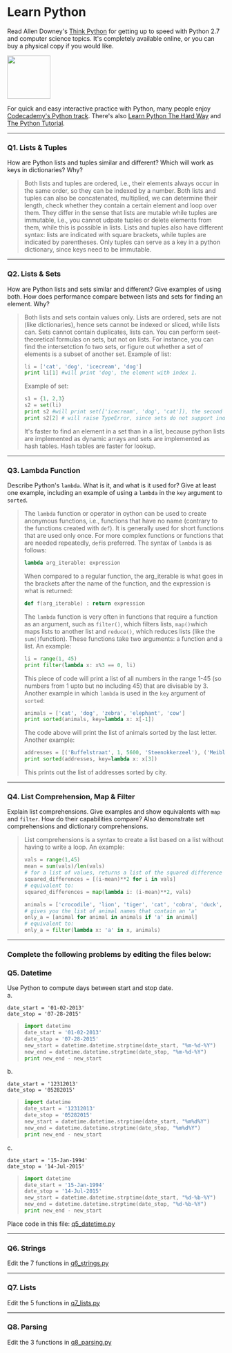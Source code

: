 # Learn Python

Read Allen Downey's [Think Python](http://www.greenteapress.com/thinkpython/) for getting up to speed with Python 2.7 and computer science topics. It's completely available online, or you can buy a physical copy if you would like.

<a href="http://www.greenteapress.com/thinkpython/"><img src="img/think_python.png" style="width: 100px;" target="_blank"></a>

For quick and easy interactive practice with Python, many people enjoy [Codecademy's Python track](http://www.codecademy.com/en/tracks/python). There's also [Learn Python The Hard Way](http://learnpythonthehardway.org/book/) and [The Python Tutorial](https://docs.python.org/2/tutorial/).

---

### Q1. Lists &amp; Tuples

How are Python lists and tuples similar and different? Which will work as keys in dictionaries? Why?

> Both lists and tuples are ordered, i.e., their elements always occur in the same order, so they can be indexed by a number. Both lists and tuples can also be concatenated, multiplied, we can determine their length, check whether they contain a certain element and loop over them. They differ in the sense that lists are mutable while tuples are immutable, i.e., you cannot udpate tuples or delete elements from them, while this is possible in lists. Lists and tuples also have different syntax: lists are indicated with square brackets, while tuples are indicated by parentheses.
> Only tuples can serve as a key in a python dictionary, since keys need to be immutable.

---

### Q2. Lists &amp; Sets

How are Python lists and sets similar and different? Give examples of using both. How does performance compare between lists and sets for finding an element. Why?

> Both lists and sets contain values only. Lists are ordered, sets are not (like dictionaries), hence sets cannot be indexed or sliced, while lists can. Sets cannot contain duplicates, lists can. You can perform seet-theoretical formulas on sets, but not on lists. For instance, you can find the intersetction fo two sets, or figure out whether a set of elements is a subset of another set.
> Example of list:
> ```python
> li = ['cat', 'dog', 'icecream', 'dog']
> print li[1] #will print 'dog', the element with index 1.
> ```
> Example of set:
> ```python
> s1 = {1, 2,3}
> s2 = set(li)
> print s2 #will print set(['icecream', 'dog', 'cat']), the second occurrence of dog is not there because duplicates are not allowed. The order may vary because sets are unordered.
> print s2[2] # will raise TypeError, since sets do not support indexing
> ```
> It's faster to find an element in a set than in a list, because python lists are implemented as dynamic arrays and sets are implemented as hash tables. Hash tables are faster for lookup.

---

### Q3. Lambda Function

Describe Python's `lambda`. What is it, and what is it used for? Give at least one example, including an example of using a `lambda` in the `key` argument to `sorted`.

> The `lambda` function or operator in oython can be used to create anonymous functions, i.e., functions that have no name (contrary to the functions created with `def`). It is generally used for short functions that are used only once. For more complex functions or functions that are needed repeatedly, `def`is preferred. 
> The syntax of `lambda` is as follows:
> ```python
> lambda arg_iterable: expression
> ```
> When compared to a regular function, the arg_iterable is what goes in the brackets after the name of the function, and the expression is what is returned:
> ```python
> def f(arg_iterable) : return expression
> ```
> The `lambda` function is very often in functions that require a function as an argument, such as `filter()`, which filters lists, `map()`which maps lists to another list and `reduce()`, which reduces lists (like the `sum()`function).
> These functions take two arguments: a function and a list. An example:
> ```python
> li = range(1, 45)
> print filter(lambda x: x%3 == 0, li)
> ```
> This piece of code will print a list of all numbers in the range 1-45 (so numbers from 1 upto but no including 45) that are divisable by 3.
> Another example in which `lambda` is used in the `key` argument of `sorted`:
> ```python
> animals = ['cat', 'dog', 'zebra', 'elephant', 'cow']
> print sorted(animals, key=lambda x: x[-1])
> ```
> The code above will print the list of animals sorted by the last letter. Another example:
> ```python
> addresses = [('Buffelstraat', 1, 5600, 'Steenokkerzeel'), ('Meibloemstraat', 83, 9000, 'Gent'), ('Oscar de Reusestraat', 53, 9050, 'Sint-Amandsberg')]
> print sorted(addresses, key=lambda x: x[3])
> ```
> This prints out the list of addresses sorted by city.


---

### Q4. List Comprehension, Map &amp; Filter

Explain list comprehensions. Give examples and show equivalents with `map` and `filter`. How do their capabilities compare? Also demonstrate set comprehensions and dictionary comprehensions.

> List comprehensions is a syntax to create a list based on a list without having to write a loop. An example:
> ```python
> vals = range(1,45)
> mean = sum(vals)/len(vals)
> # for a list of values, returns a list of the squared difference of each value minus the mean of the values (calculated elsewhere)
> squared_differences = [(i-mean)**2 for i in vals]
> # equivalent to:
> squared_differences = map(lambda i: (i-mean)**2, vals)
> 
> animals = ['crocodile', 'lion', 'tiger', 'cat', 'cobra', 'duck', 'bat']
> # gives you the list of animal names that contain an 'a'
> only_a = [animal for animal in animals if 'a' in animal]
> # equivalent to:
> only_a = filter(lambda x: 'a' in x, animals)
> ```

---

### Complete the following problems by editing the files below:

### Q5. Datetime
Use Python to compute days between start and stop date.   
a.  

```
date_start = '01-02-2013'    
date_stop = '07-28-2015'
```

> ```python
> import datetime
> date_start = '01-02-2013'
> date_stop = '07-28-2015'
> new_start = datetime.datetime.strptime(date_start, "%m-%d-%Y")
> new_end = datetime.datetime.strptime(date_stop, "%m-%d-%Y")
> print new_end - new_start
> ```

b.  
```
date_start = '12312013'  
date_stop = '05282015'  
```

> ```python
> import datetime
> date_start = '12312013'  
> date_stop = '05282015'
> new_start = datetime.datetime.strptime(date_start, "%m%d%Y")
> new_end = datetime.datetime.strptime(date_stop, "%m%d%Y")
> print new_end - new_start
> ```

c.  
```
date_start = '15-Jan-1994'      
date_stop = '14-Jul-2015'  
```

> ```python
> import datetime
> date_start = '15-Jan-1994'
> date_stop = '14-Jul-2015'
> new_start = datetime.datetime.strptime(date_start, "%d-%b-%Y")
> new_end = datetime.datetime.strptime(date_stop, "%d-%b-%Y")
> print new_end - new_start
> ```

Place code in this file: [q5_datetime.py](python/q5_datetime.py)

---

### Q6. Strings
Edit the 7 functions in [q6_strings.py](python/q6_strings.py)

---

### Q7. Lists
Edit the 5 functions in [q7_lists.py](python/q7_lists.py)

---

### Q8. Parsing
Edit the 3 functions in [q8_parsing.py](python/q8_parsing.py)





